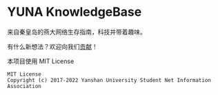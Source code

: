 # YUNA KnowledgeBase

来自秦皇岛的燕大网络生存指南，科技并带着趣味。

有什么新想法？欢迎向我们[贡献](CONTRIBUTING.md)！

本项目使用 MIT License

```text
MIT License
Copyright (c) 2017-2022 Yanshan University Student Net Information Association
```
